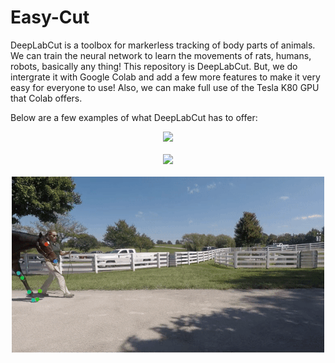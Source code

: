 # Easy-Cut

DeepLabCut is a toolbox for markerless tracking of body parts of animals. We can train the neural network to learn the movements of rats, humans, robots, basically any thing! This repository is DeepLabCut. But, we do intergrate it with Google Colab and add a few more features to make it very easy for everyone to use! Also, we can make full use of the Tesla K80 GPU that Colab offers. 

Below are a few examples of what DeepLabCut has to offer:

<div align="center">
  <img src="/Examples/MATHIS_2018_fly.gif" />
</div>

<br />

<div align="center">
  <img src="/Examples/MouseLocomotion_warren.gif" />
</div>

<br />

<div align="center">
  <img src="/Examples/brownhorse.gif" />
</div>

<br />
